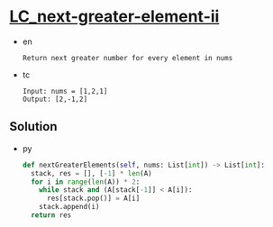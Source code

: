 # [LC_next-greater-element-ii](https://leetcode.com/problems/next-greater-element-ii)

* en

  ```en
  Return next greater number for every element in nums
  ```

* tc

  ```tc
  Input: nums = [1,2,1]
  Output: [2,-1,2]
  ```

## Solution

* py

  ```py
  def nextGreaterElements(self, nums: List[int]) -> List[int]:
    stack, res = [], [-1] * len(A)
    for i in range(len(A)) * 2:
      while stack and (A[stack[-1]] < A[i]):
        res[stack.pop()] = A[i]
      stack.append(i)
    return res
  ```
